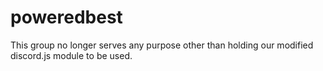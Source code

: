# poweredbest
This group no longer serves any purpose other than holding our modified discord.js module to be used.
